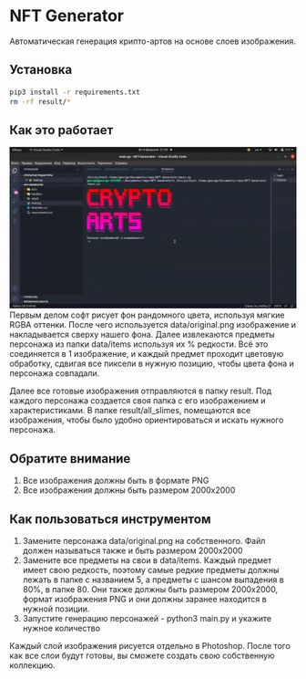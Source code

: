 # NFT Generator

Автоматическая генерация крипто-артов на основе слоев изображения.

## Установка
```sh
pip3 install -r requirements.txt
rm -rf result/*
```

## Как это работает
<img src=/screen/screen.gif />
Первым делом софт рисует фон рандомного цвета, используя мягкие RGBA оттенки.
После чего используется data/original.png изображение и накладывается сверху нашего фона.
Далее извлекаются предметы персонажа из папки data/items используя их % редкости.
Всё это соединяется в 1 изображение, и каждый предмет проходит цветовую обработку,
сдвигая все пиксели в нужную позицию, чтобы цвета фона и персонажа совпадали.

Далее все готовые изображения отправляются в папку result.
Под каждого персонажа создается своя папка с его изображением и характеристиками.
В папке result/all_slimes, помещаются все изображения, чтобы было удобно ориентироваться и искать
нужного персонажа.

## Обратите внимание
1. Все изображения должны быть в формате PNG
2. Все изображения должны быть размером 2000х2000

## Как пользоваться инструментом
1. Замените персонажа data/original.png на собственного.
Файл должен называться также и быть размером 2000х2000
2. Замените все предметы на свои в data/items.
Каждый предмет имеет свою редкость, поэтому самые редкие
предметы должны лежать в папке с названием 5, а предметы с шансом
выпадения в 80%, в папке 80. Они также должны быть размером 2000х2000,
формат изображения PNG и они должны заранее находится в нужной позиции.
3. Запустите генерацию персонажей - python3 main.py и укажите нужное количество


Каждый слой изображения рисуется отдельно в Photoshop.
После того как все слои будут готовы, вы сможете создать свою собственную коллекцию.
